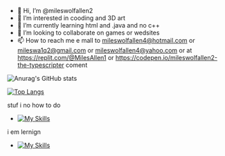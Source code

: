 - 👋 Hi, I’m @mileswolfallen2
- 👀 I’m interested in  cooding and 3D art
- 🌱 I’m currently learning html and .java and no c++
- 💞️ I’m looking to collaborate on games or wedsites
- 📫 How to reach me e mall to mileswolfallen4@hotmail.com or  mileswa1q2@gmail.com or mileswolfallen4@yahoo.com or at https://replit.com/@MilesAllen1 or https://codepen.io/mileswolfallen2-the-typescripter  coment

<!---
mileswolfallen2/mileswolfallen2 is a ✨ special ✨ repository because its `README.md` (this file) appears on your GitHub profile.
You can click the Preview link to take a look at your changes.
--->

![Anurag's GitHub stats](https://github-readme-stats.vercel.app/api?username=mileswolfallen2&show_icons=true&theme=radical)


[![Top Langs](https://github-readme-stats.vercel.app/api/top-langs/?username=mileswolfallen2&show_icons=true&theme=radical)](https://github.com/anuraghazra/github-readme-stats)


stuf i no how to do 
- [![My Skills](https://skillicons.dev/icons?i=js,html,css,bash,blender,cloudflare,git,github,gitlab,linux,mint,netlify,py,raspberrypi,replit,ubuntu,unity,unreal,vscode,windows,arch,apple)](https://skillicons.dev)

i em lernign
- [![My Skills](https://skillicons.dev/icons?i=js,npm,php,net,nix,yarn)](https://skillicons.dev)
